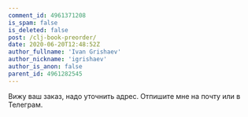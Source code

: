 ```yaml
---
comment_id: 4961371208
is_spam: false
is_deleted: false
post: /clj-book-preorder/
date: 2020-06-20T12:48:52Z
author_fullname: 'Ivan Grishaev'
author_nickname: 'igrishaev'
author_is_anon: false
parent_id: 4961282545
---
```


<p>Вижу ваш заказ, надо уточнить адрес. Отпишите мне на почту или в Телеграм.</p>
